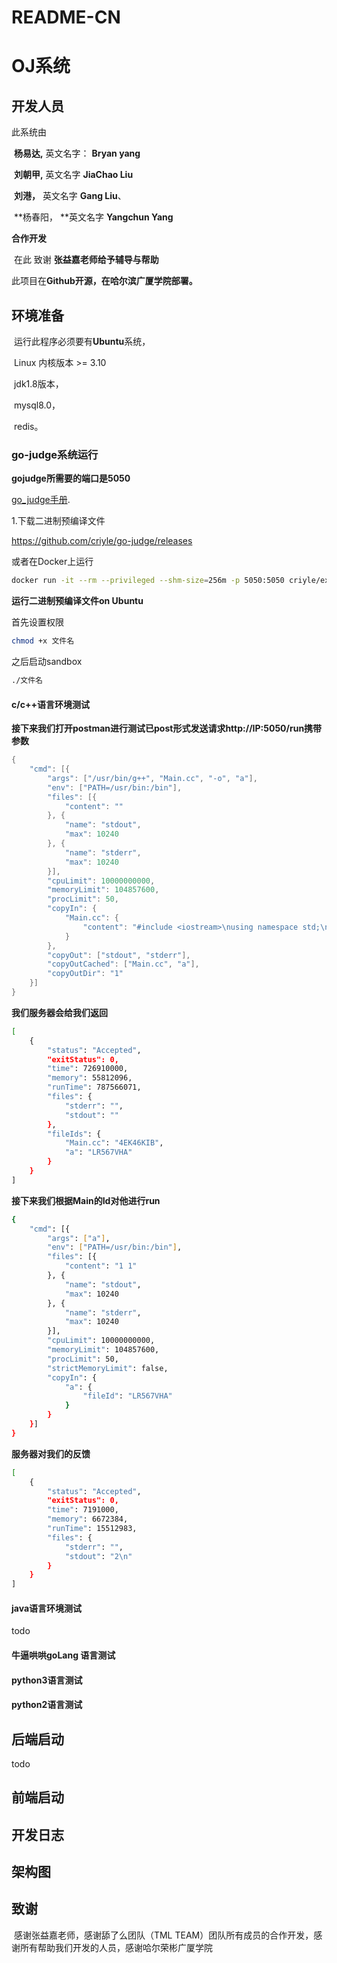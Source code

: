# README-CN

# OJ系统

## 开发人员

 此系统由

​		**杨易达,**    英文名字： **Bryan yang**

​		**刘朝甲,**    英文名字     **JiaChao Liu**

​		**刘港，**     英文名字	 **Gang Liu**、

​		**杨春阳， **英文名字     **Yangchun Yang**

**合作开发**

​		在此 致谢 **张益嘉老师给予辅导与帮助**

此项目在**Github开源，在哈尔滨广厦学院部署。**

## 环境准备

​	运行此程序必须要有**Ubuntu**系统，

​				Linux 内核版本 >= 3.10

​				jdk1.8版本，

​				mysql8.0，

​				redis。

### go-judge系统运行

**gojudge所需要的端口是5050**

<a href="">go_judge手册</a>.

 1.下载二进制预编译文件

https://github.com/criyle/go-judge/releases 

或者在Docker上运行

~~~bash
docker run -it --rm --privileged --shm-size=256m -p 5050:5050 criyle/executorserver
~~~

**运行二进制预编译文件on Ubuntu**

首先设置权限

~~~bash
chmod +x 文件名
~~~

之后启动sandbox

~~~BASH
./文件名  
~~~

#### c/c++语言环境测试

**接下来我们打开postman进行测试已post形式发送请求http://IP:5050/run携带参数**

~~~java
{
    "cmd": [{
        "args": ["/usr/bin/g++", "Main.cc", "-o", "a"],
        "env": ["PATH=/usr/bin:/bin"],
        "files": [{
            "content": ""
        }, {
            "name": "stdout",
            "max": 10240
        }, {
            "name": "stderr",
            "max": 10240
        }],
        "cpuLimit": 10000000000,
        "memoryLimit": 104857600,
        "procLimit": 50,
        "copyIn": {
            "Main.cc": {
                "content": "#include <iostream>\nusing namespace std;\nint main() {\nint a, b;\ncin >> a >> b;\ncout << a + b << endl;\n}"
            }
        },
        "copyOut": ["stdout", "stderr"],
        "copyOutCached": ["Main.cc", "a"],
        "copyOutDir": "1"
    }]
}
~~~

**我们服务器会给我们返回**

~~~bash
[
	{
		"status": "Accepted",
		"exitStatus": 0,
		"time": 726910000,
		"memory": 55812096,
		"runTime": 787566071,
		"files": {
			"stderr": "",
			"stdout": ""
		},
		"fileIds": {
			"Main.cc": "4EK46KIB",
			"a": "LR567VHA"
		}
	}
]
~~~

**接下来我们根据Main的Id对他进行run**

~~~bash
{
    "cmd": [{
        "args": ["a"],
        "env": ["PATH=/usr/bin:/bin"],
        "files": [{
            "content": "1 1"
        }, {
            "name": "stdout",
            "max": 10240
        }, {
            "name": "stderr",
            "max": 10240
        }],
        "cpuLimit": 10000000000,
        "memoryLimit": 104857600,
        "procLimit": 50,
        "strictMemoryLimit": false,
        "copyIn": {
            "a": {
                "fileId": "LR567VHA"
            }
        }
    }]
}
~~~

**服务器对我们的反馈**

~~~bash
[
	{
		"status": "Accepted",
		"exitStatus": 0,
		"time": 7191000,
		"memory": 6672384,
		"runTime": 15512983,
		"files": {
			"stderr": "",
			"stdout": "2\n"
		}
	}
]
~~~

#### java语言环境测试

todo

#### 牛逼哄哄goLang   语言测试

#### python3语言测试

#### python2语言测试

## 后端启动 

todo

## 前端启动



## 开发日志



## 架构图

## 致谢

​	感谢张益嘉老师，感谢舔了么团队（TML TEAM）团队所有成员的合作开发，感谢所有帮助我们开发的人员，感谢哈尔荣彬广厦学院